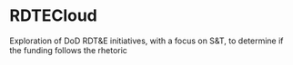 # RDTECloud
Exploration of DoD RDT&amp;E initiatives, with a focus on S&amp;T, to determine if the funding follows the rhetoric
